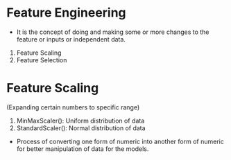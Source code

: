 # Feature Engineering
- It is the concept of doing and making some or more changes to the feature or inputs 
or independent data.

1. Feature Scaling
2. Feature Selection

# Feature Scaling
(Expanding certain numbers to specific range)
1. MinMaxScaler(): Uniform distribution of data
2. StandardScaler(): Normal distribution of data
- Process of converting one form of numeric into another form of numeric for better manipulation of data for the models.

